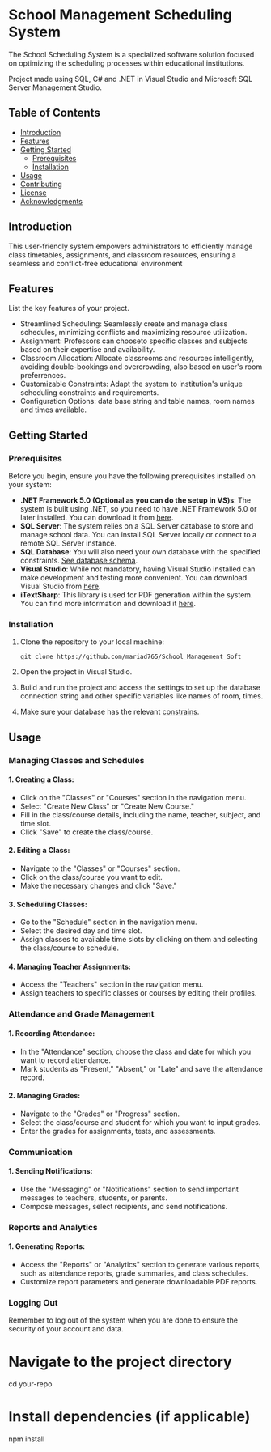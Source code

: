 # School Management Scheduling System 
The School Scheduling System is a specialized software solution focused on optimizing the scheduling processes within educational institutions.

Project made using SQL, C# and .NET in Visual Studio and Microsoft SQL Server Management Studio.

## Table of Contents

- [Introduction](#introduction)
- [Features](#features)
- [Getting Started](#getting-started)
  - [Prerequisites](#prerequisites)
  - [Installation](#installation)
- [Usage](#usage)
- [Contributing](#contributing)
- [License](#license)
- [Acknowledgments](#acknowledgments)

## Introduction

This user-friendly system empowers administrators to efficiently manage class timetables, assignments, and classroom resources, ensuring a seamless and conflict-free educational environment

## Features

List the key features of your project.

- Streamlined Scheduling: Seamlessly create and manage class schedules, minimizing conflicts and maximizing resource utilization.
- Assignment: Professors can chooseto specific classes and subjects based on their expertise and availability.
- Classroom Allocation: Allocate classrooms and resources intelligently, avoiding double-bookings and overcrowding, also based on user's room preferrences.
- Customizable Constraints: Adapt the system to institution's unique scheduling constraints and requirements.
- Configuration Options: data base string and table names, room names and times available.

## Getting Started

### Prerequisites

Before you begin, ensure you have the following prerequisites installed on your system:

- **.NET Framework 5.0 (Optional as you can do the setup in VS)s**: The system is built using .NET, so you need to have .NET Framework 5.0 or later installed. You can download it from [here](https://dotnet.microsoft.com/download).
- **SQL Server**: The system relies on a SQL Server database to store and manage school data. You can install SQL Server locally or connect to a remote SQL Server instance.
- **SQL Database**: You will also need your own database with the specified constraints. [See database schema](https://github.com/mariad765/School_Management_Soft/blob/master/SqlQuery_1.sql).
- **Visual Studio**: While not mandatory, having Visual Studio installed can make development and testing more convenient. You can download Visual Studio from [here](https://visualstudio.microsoft.com/).
- **iTextSharp**: This library is used for PDF generation within the system. You can find more information and download it [here](https://www.nuget.org/packages/iTextSharp/).

### Installation



1. Clone the repository to your local machine:

   ```shell
   git clone https://github.com/mariad765/School_Management_Soft
   ```
 2. Open the project in Visual Studio.
 3. Build and run the project and access the settings to set up the database connection string and other specific variables like names of room, times.
 4. Make sure your database has the relevant [constrains](https://github.com/mariad765/School_Management_Soft/blob/master/SqlQuery_1.sql).

 ## Usage

### Managing Classes and Schedules

#### 1. Creating a Class:

- Click on the "Classes" or "Courses" section in the navigation menu.
- Select "Create New Class" or "Create New Course."
- Fill in the class/course details, including the name, teacher, subject, and time slot.
- Click "Save" to create the class/course.

#### 2. Editing a Class:

- Navigate to the "Classes" or "Courses" section.
- Click on the class/course you want to edit.
- Make the necessary changes and click "Save."

#### 3. Scheduling Classes:

- Go to the "Schedule" section in the navigation menu.
- Select the desired day and time slot.
- Assign classes to available time slots by clicking on them and selecting the class/course to schedule.

#### 4. Managing Teacher Assignments:

- Access the "Teachers" section in the navigation menu.
- Assign teachers to specific classes or courses by editing their profiles.

### Attendance and Grade Management

#### 1. Recording Attendance:

- In the "Attendance" section, choose the class and date for which you want to record attendance.
- Mark students as "Present," "Absent," or "Late" and save the attendance record.

#### 2. Managing Grades:

- Navigate to the "Grades" or "Progress" section.
- Select the class/course and student for which you want to input grades.
- Enter the grades for assignments, tests, and assessments.

### Communication

#### 1. Sending Notifications:

- Use the "Messaging" or "Notifications" section to send important messages to teachers, students, or parents.
- Compose messages, select recipients, and send notifications.

### Reports and Analytics

#### 1. Generating Reports:

- Access the "Reports" or "Analytics" section to generate various reports, such as attendance reports, grade summaries, and class schedules.
- Customize report parameters and generate downloadable PDF reports.

### Logging Out

Remember to log out of the system when you are done to ensure the security of your account and data.

# Navigate to the project directory
cd your-repo

# Install dependencies (if applicable)
npm install
